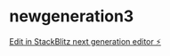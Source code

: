 # newgeneration3

[Edit in StackBlitz next generation editor ⚡️](https://stackblitz.com/~/github.com/nagvanshi9275/newgeneration3)